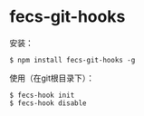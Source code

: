 # fecs-git-hooks

安装：

    $ npm install fecs-git-hooks -g

使用（在git根目录下）：

    $ fecs-hook init
    $ fecs-hook disable
